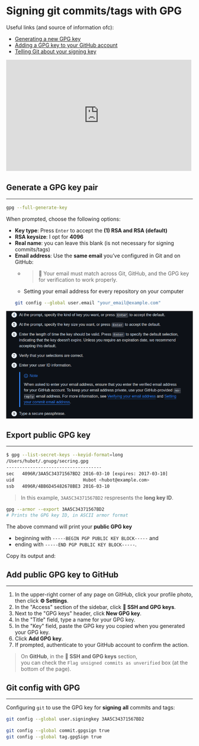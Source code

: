 # Signing git commits/tags with GPG

Useful links (and source of information ofc):
- [Generating a new GPG key](https://docs.github.com/en/authentication/managing-commit-signature-verification/generating-a-new-gpg-key)
- [Adding a GPG key to your GitHub account](https://docs.github.com/en/authentication/managing-commit-signature-verification/adding-a-gpg-key-to-your-github-account)
- [Telling Git about your signing key](https://docs.github.com/en/authentication/managing-commit-signature-verification/telling-git-about-your-signing-key)

<iframe width="500" height="300" src="https://www.youtube.com/embed/2ISu2KTPzuQ" title="Source Control Tip 19: Signing a commit via GPG" frameborder="0" allow="accelerometer; autoplay; clipboard-write; encrypted-media; gyroscope; picture-in-picture; web-share" referrerpolicy="strict-origin-when-cross-origin" allowfullscreen></iframe>


## Generate a GPG key pair
---

```sh
gpg --full-generate-key
```

When prompted, choose the following options:
- **Key type**: Press `Enter` to accept the **(1) RSA and RSA (default)**
- **RSA keysize**: I opt for **4096**
- **Real name**: you can leave this blank (is not necessary for signing commits/tags)
- **Email address**: Use the **same email** you’ve configured in Git and on GitHub:
    - > 🔗 Your email must match across Git, GitHub, and the GPG key for verification to work properly.
    - Setting your email address for every repository on your computer
    ```sh
    git config --global user.email "your_email@example.com"
    ```

[![img](./Images/gpg-keygen-options-for-git.png)](https://docs.github.com/en/authentication/managing-commit-signature-verification/generating-a-new-gpg-key)


## Export public GPG key
---


```sh
$ gpg --list-secret-keys --keyid-format=long
/Users/hubot/.gnupg/secring.gpg
------------------------------------
sec   4096R/3AA5C34371567BD2 2016-03-10 [expires: 2017-03-10]
uid                          Hubot <hubot@example.com>
ssb   4096R/4BB6D45482678BE3 2016-03-10
```

> In this example, `3AA5C34371567BD2` respresents the **long key ID**.

```sh
gpg --armor --export 3AA5C34371567BD2
# Prints the GPG key ID, in ASCII armor format
```

The above command will print your **public GPG key**
- beginning with `-----BEGIN PGP PUBLIC KEY BLOCK-----` and
- ending with `-----END PGP PUBLIC KEY BLOCK-----`.

Copy its output and:


## Add public GPG key to GitHub
---


1. In the upper-right corner of any page on GitHub, click your profile photo, then click **⚙️ Settings**.
2. In the "Access" section of the sidebar, click **🔑 SSH and GPG keys**.
3. Next to the "GPG keys" header, click **New GPG key**.
4. In the "Title" field, type a name for your GPG key.
5. In the "Key" field, paste the GPG key you copied when you generated your GPG key.
6. Click **Add GPG key**.
7. If prompted, authenticate to your GitHub account to confirm the action.

> On **GitHub**, in the **🔑 SSH and GPG keys** section,<br>you can check the `Flag unsigned commits as unverified` box (at the bottom of the page).


## Git config with GPG
---


Configuring `git` to use the GPG key for **signing** **all** commits and tags:

```sh
git config --global user.signingkey 3AA5C34371567BD2
```

```sh
git config --global commit.gpgsign true
git config --global tag.gpgSign true
```

